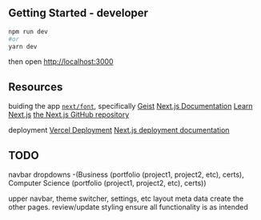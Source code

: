 ## Getting Started - developer
```bash
npm run dev
#or
yarn dev
```

then open [http://localhost:3000](http://localhost:3000)

## Resources
buiding the app
[`next/font`](https://nextjs.org/docs/app/building-your-application/optimizing/fonts), specifically [Geist](https://vercel.com/font)
[Next.js Documentation](https://nextjs.org/docs)
[Learn Next.js](https://nextjs.org/learn)
[the Next.js GitHub repository](https://github.com/vercel/next.js)

deployment
[Vercel Deployment](https://vercel.com/new?utm_medium=default-template&filter=next.js&utm_source=create-next-app&utm_campaign=create-next-app-readme)
[Next.js deployment documentation](https://nextjs.org/docs/app/building-your-application/deploying)


## TODO
navbar dropdowns -(Business (portfolio (project1, project2, etc), certs), Computer Science (portfolio (project1, project2, etc), certs))

upper navbar, theme switcher, settings, etc
layout meta data
create the other pages.
review/update styling
ensure all functionality is as intended
